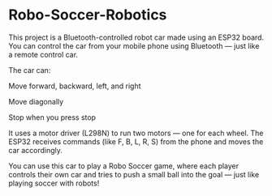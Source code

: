 # Robo-Soccer-Robotics

This project is a Bluetooth-controlled robot car made using an ESP32 board.
You can control the car from your mobile phone using Bluetooth — just like a remote control car.

The car can:

Move forward, backward, left, and right

Move diagonally

Stop when you press stop

It uses a motor driver (L298N) to run two motors — one for each wheel.
The ESP32 receives commands (like F, B, L, R, S) from the phone and moves the car accordingly.

You can use this car to play a Robo Soccer game, where each player controls their own car and tries to push a small ball into the goal — just like playing soccer with robots!

